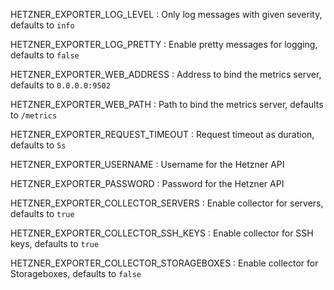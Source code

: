 HETZNER_EXPORTER_LOG_LEVEL
: Only log messages with given severity, defaults to `info`

HETZNER_EXPORTER_LOG_PRETTY
: Enable pretty messages for logging, defaults to `false`

HETZNER_EXPORTER_WEB_ADDRESS
: Address to bind the metrics server, defaults to `0.0.0.0:9502`

HETZNER_EXPORTER_WEB_PATH
: Path to bind the metrics server, defaults to `/metrics`

HETZNER_EXPORTER_REQUEST_TIMEOUT
: Request timeout as duration, defaults to `5s`

HETZNER_EXPORTER_USERNAME
: Username for the Hetzner API

HETZNER_EXPORTER_PASSWORD
: Password for the Hetzner API

HETZNER_EXPORTER_COLLECTOR_SERVERS
: Enable collector for servers, defaults to `true`

HETZNER_EXPORTER_COLLECTOR_SSH_KEYS
: Enable collector for SSH keys, defaults to `true`

HETZNER_EXPORTER_COLLECTOR_STORAGEBOXES
: Enable collector for Storageboxes, defaults to `false`
